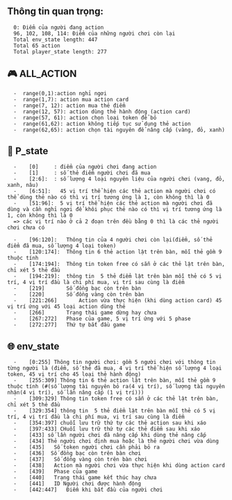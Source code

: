 ##   Thông tin quan trọng:
      0: Điểm của người đang action
      96, 102, 108, 114: Điểm của những người chơi còn lại
      Total env_state length: 447
      Total 65 action
      Total player_state length: 277

##  :video_game: ALL_ACTION
      -  range(0,1):action nghỉ ngơi
      -  range(1,7): action mua action card
      -  range(7, 12): action mua thẻ điểm
      -  range(12, 57): action dùng thẻ hành động (action card)
      -  range(57, 61): action chọn loại token để bỏ
      -  range(61,62): action không tiếp tục sử dụng thẻ action
      -  range(62,65): action chọn tài nguyên để nâng cấp (vàng, đỏ, xanh)


##  :bust_in_silhouette: P_state
      -    [0]     : điểm của người chơi đang action
      -    [1]     : số thẻ điểm người chơi đã mua
      -    [2:6]:  : số lượng 4 loại nguyên liệu của người chơi (vang, đỏ, xanh, nâu)
      -    [6:51]:   45 vị trí thể hiện các thẻ action mà người chơi có thể dùng thẻ nào có thì vị trí tương ứng là 1, còn không thì là 0
      -    [51:96]:  5 vị trí thể hiện các thẻ action mà người chơi đã dùng và cần nghỉ ngơi để khôi phục thẻ nào có thì vị trí tương ứng là 1, còn không thì là 0
      => các vị trí nào ở cả 2 đoạn trên đều bằng 0 thì là các thẻ người chơi chưa có

      -    [96:120]:   Thông tin của 4 người chơi còn lại(điểm, số thẻ điểm đã mua, số lượng 4 loại token)
      -    [120:174]:  Thông tin 6 thẻ action lật trên bàn, mỗi thẻ gồm 9 thuộc tính
      -    [174:194]:  Thông tin token free có sẵn ở các thẻ lật trên bàn, chỉ xét 5 thẻ đầu
      -    [194:219]:  thông tin  5 thẻ điểm lật trên bàn mỗi thẻ có 5 vị trí, 4 vị trí đầu là chi phí mua, vị trí sau cùng là điểm
      -    [219]       Số đồng bạc còn trên bàn
      -    [220]       Số đồng vàng còn trên bàn
      -    [221:266]       Action vừa thực hiện (khi dùng action card) 45 vị trí ứng với 45 loại action dùng thẻ
      -    [266]       Trạng thái game dừng hay chưa
      -    [267:272]   Phase của game, 5 vị trí ứng với 5 phase
      -    [272:277]   Thứ tự bắt đầu game



##  :globe_with_meridians: env_state
      -    [0:255] Thông tin người chơi: gồm 5 người chơi với thông tin từng người là (điểm, số thẻ đã mua, 4 vị trí thể hiện số lượng 4 loại token, 45 vị trí cho 45 loại thẻ hành động)
      -    [255:309] Thông tin 6 thẻ action lật trên bàn, mỗi thẻ gồm 9 thuộc tính (#(số lượng tài nguyên bỏ ra(4 vị trí), số lượng tài nguyên nhận(4 vị trí), số lần nâng cấp (1 vị trí)))
      -    [309:329] Thông tin token free có sẵn ở các thẻ lật trên bàn, chỉ xét 5 thẻ đầu
      -    [329:354] thông tin  5 thẻ điểm lật trên bàn mỗi thẻ có 5 vị trí, 4 vị trí đầu là chi phí mua, vị trí sau cùng là điểm
      -    [354:397] chuỗi lưu trữ thứ tự các thẻ action sau khi xáo 
      -    [397:433] CHuỗi lưu trữ thứ tự các thẻ điểm sau khi xáo 
      -    [433] số lần người chơi đã nâng cấp khi dùng thẻ nâng cấp 
      -    [434] Thẻ người chơi định mua hoặc là thẻ người chơi vừa dùng
      -    [435]   Số token người chơi cần phải bỏ ra
      -    [436]  Số đồng bạc còn trên bàn chơi
      -    [437]   Số đồng vàng còn trên bàn chơi
      -    [438]   Action mà người chơi vừa thực hiện khi dùng action card
      -    [439]   Phase của game 
      -    [440]   Trạng thái game kết thúc hay chưa
      -    [441]   ID Người chơi được hành động
      -    [442:447]   Điểm khi bắt đầu của người chơi
